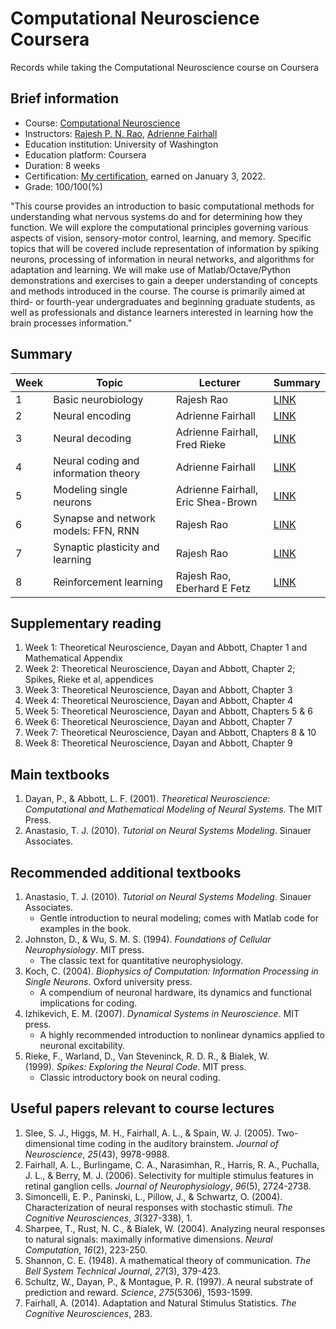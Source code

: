 # Computational Neuroscience Coursera

Records while taking the Computational Neuroscience course on Coursera

## Brief information

- Course: [Computational Neuroscience](https://www.coursera.org/learn/computational-neuroscience)
- Instructors: [Rajesh P. N. Rao](https://www.rajeshpnrao.com/), [Adrienne Fairhall](https://fairhalllab.com/)
- Education institution: University of Washington
- Education platform: Coursera
- Duration: 8 weeks
- Certification: [My certification](https://www.coursera.org/account/accomplishments/verify/LU8KYEA97HZL), earned on January 3, 2022.
- Grade: 100/100(%)

"This course provides an introduction to basic computational methods for understanding what nervous systems do and for determining how they function. We will explore the computational principles governing various aspects of vision, sensory-motor control, learning, and memory. Specific topics that will be covered include representation of information by spiking neurons, processing of information in neural networks, and algorithms for adaptation and learning. We will make use of Matlab/Octave/Python demonstrations and exercises to gain a deeper understanding of concepts and methods introduced in the course. The course is primarily aimed at third- or fourth-year undergraduates and beginning graduate students, as well as professionals and distance learners interested in learning how the brain processes information."


## Summary

|Week|Topic                               |Lecturer                          |Summary                  |
|----|------------------------------------|----------------------------------|-------------------------|
|1   |Basic neurobiology                  |Rajesh Rao                        |[LINK](summary/week_1.md)|
|2   |Neural encoding                     |Adrienne Fairhall                 |[LINK](summary/week_2.md)|
|3   |Neural decoding                     |Adrienne Fairhall, Fred Rieke     |[LINK](summary/week_3.md)|
|4   |Neural coding and information theory|Adrienne Fairhall                 |[LINK](summary/week_4.md)|
|5   |Modeling single neurons             |Adrienne Fairhall, Eric Shea-Brown|[LINK](summary/week_5.md)|
|6   |Synapse and network models: FFN, RNN|Rajesh Rao                        |[LINK](summary/week_6.md)|
|7   |Synaptic plasticity and learning    |Rajesh Rao                        |[LINK](summary/week_7.md)|
|8   |Reinforcement learning              |Rajesh Rao, Eberhard E Fetz       |[LINK](summary/week_8.md)|

## Supplementary reading

1. Week 1: Theoretical Neuroscience, Dayan and Abbott, Chapter 1 and Mathematical Appendix
2. Week 2: Theoretical Neuroscience, Dayan and Abbott, Chapter 2; Spikes, Rieke et al, appendices
3. Week 3: Theoretical Neuroscience, Dayan and Abbott, Chapter 3
4. Week 4: Theoretical Neuroscience, Dayan and Abbott, Chapter 4
5. Week 5: Theoretical Neuroscience, Dayan and Abbott, Chapters 5 & 6
6. Week 6: Theoretical Neuroscience, Dayan and Abbott, Chapter 7
7. Week 7: Theoretical Neuroscience, Dayan and Abbott, Chapters 8 & 10
8. Week 8: Theoretical Neuroscience, Dayan and Abbott, Chapter 9

## Main textbooks

1. Dayan, P., & Abbott, L. F. (2001). *Theoretical Neuroscience: Computational and Mathematical Modeling of Neural Systems*. The MIT Press.
2. Anastasio, T. J. (2010). *Tutorial on Neural Systems Modeling*. Sinauer Associates.

## Recommended additional textbooks

1. Anastasio, T. J. (2010). *Tutorial on Neural Systems Modeling*. Sinauer Associates.
    - Gentle introduction to neural modeling; comes with Matlab code for examples in the book.
2. Johnston, D., & Wu, S. M. S. (1994). *Foundations of Cellular Neurophysiology*. MIT press.
    - The classic text for quantitative neurophysiology.
3. Koch, C. (2004). *Biophysics of Computation: Information Processing in Single Neurons*. Oxford university press.
    - A compendium of neuronal hardware, its dynamics and functional implications for coding.
4. Izhikevich, E. M. (2007). *Dynamical Systems in Neuroscience*. MIT press.
    - A highly recommended introduction to nonlinear dynamics applied to neuronal excitability.
5. Rieke, F., Warland, D., Van Steveninck, R. D. R., & Bialek, W. (1999). *Spikes: Exploring the Neural Code*. MIT press.
    - Classic introductory book on neural coding.

## Useful papers relevant to course lectures

1. Slee, S. J., Higgs, M. H., Fairhall, A. L., & Spain, W. J. (2005). Two-dimensional time coding in the auditory brainstem. *Journal of Neuroscience*, *25*(43), 9978-9988.
2. Fairhall, A. L., Burlingame, C. A., Narasimhan, R., Harris, R. A., Puchalla, J. L., & Berry, M. J. (2006). Selectivity for multiple stimulus features in retinal ganglion cells. *Journal of Neurophysiology*, *96*(5), 2724-2738.
3. Simoncelli, E. P., Paninski, L., Pillow, J., & Schwartz, O. (2004). Characterization of neural responses with stochastic stimuli. *The Cognitive Neurosciences*, *3*(327-338), 1.
4. Sharpee, T., Rust, N. C., & Bialek, W. (2004). Analyzing neural responses to natural signals: maximally informative dimensions. *Neural Computation*, *16*(2), 223-250.
5. Shannon, C. E. (1948). A mathematical theory of communication. *The Bell System Technical Journal*, *27*(3), 379-423.
6. Schultz, W., Dayan, P., & Montague, P. R. (1997). A neural substrate of prediction and reward. *Science*, *275*(5306), 1593-1599.
7. Fairhall, A. (2014). Adaptation and Natural Stimulus Statistics. *The Cognitive Neurosciences*, 283.
